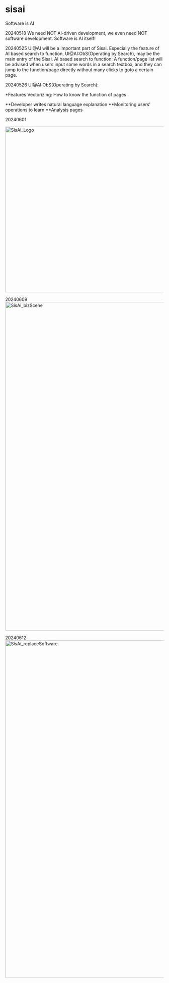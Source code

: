 # sisai
Software is AI

20240518 We need NOT AI-driven development, we even need NOT software development. Software is AI itself!

20240525 UI@AI will be a important part of Sisai. Especially the feature of AI based search to function, UI@AI:ObS(Operating by Search), may be the main entry of the Sisai.
AI based search to function: A function/page list will be advised when users input some words in a search textbox, and they can jump to the function/page directly without many clicks to goto a certain page.

20240526 UI@AI:ObS(Operating by Search):

*Features Vectorizing: How to know the function of pages

**Developer writes natural language explanation
**Monitoring users’ operations to learn
**Analysis pages

20240601

<img width="525" alt="SisAi_Logo" src="https://github.com/dqj1998/sisai/assets/4339123/12a15653-2bfd-4b6e-a26d-0dfe0f151d14">

20240609 
<img width="1041" alt="SisAi_bizScene" src="https://github.com/dqj1998/sisai/assets/4339123/bc5fe7ce-affb-4c26-9e3d-9557093d913e">

20240612
<img width="1070" alt="SisAi_replaceSoftware" src="https://github.com/dqj1998/sisai/assets/4339123/67990bb0-fd45-40df-bc97-ed1174bcf100">

